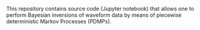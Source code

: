 This repository contains source code (Jupyter notebook) that allows one to perform Bayesian inversions of waveform data by means of piecewise deterministic Markov Processes (PDMPs).
